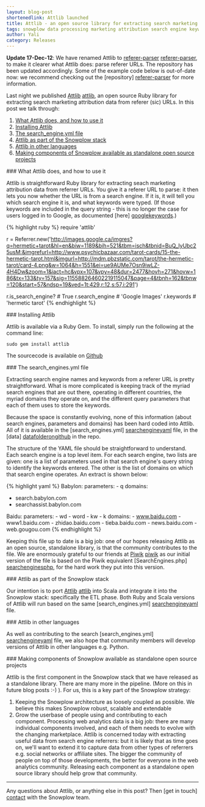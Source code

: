 ```yaml
---
layout: blog-post
shortenedlink: Attlib launched
title: Attlib - an open source library for extracting search marketing attribution data from referrer URLs
tags: snowplow data processing marketing attribution search engine keywords
author: Yali
category: Releases
---
```


**Update 17-Dec-12**: We have renamed Attlib to [referer-parser] [referer-parser], to make it clearer what Attlib does: parse referer URLs. The repository has been updated accordingly. Some of the example code below is out-of-date now: we recommend checking out the [repository] [referer-parser] for more information.

Last night we published [Attlib] [attlib], an open source Ruby library for extracting search marketing attribution data from referer (sic) URLs. In this post we talk through:

1. [What Attlib does, and how to use it](#what_attlib_does)
2. [Installing Attlib](#install)
3. [The search_engine.yml file](#search_engine_yaml)
4. [Attlib as part of the Snowplow stack](#snowplow_stack)
5. [Attlib in other languages](#other_languages)
6. [Making components of Snowplow available as standalone open source projects](#snowplow_components_as_standalone_projects)

<a name="what_attlib_does" />
### What Attlib does, and how to use it

Attlib is straightforward Ruby library for extracting seach marketing attribution data from referrer URLs. You give it a referer URL to parse: it then lets you now whether the URL is from a search engine. If it is, it will tell you which search engine it is, and what keywords were typed. (If those keywords are included in the query string - this is no longer the case for users logged in to Google, as documented [here] [googlekeywords].)

{% highlight ruby %}
require 'attlib'

r = Referrer.new('http://images.google.ca/imgres?q=hermetic+tarot&hl=en&biw=1189&bih=521&tbm=isch&tbnid=BuQ_IyUbc25usM:&imgrefurl=http://www.psychicbazaar.com/tarot-cards/15-the-hermetic-tarot.html&imgurl=http://mdm.pbzstatic.com/tarot/the-hermetic-tarot/card-4.png&w=1064&h=1551&ei=ue9AUMe7Osn9iwLZ-4H4Dw&zoom=1&iact=hc&vpx=107&vpy=48&dur=2477&hovh=271&hovw=186&tx=133&ty=157&sig=115588264602219115047&page=4&tbnh=162&tbnw=120&start=57&ndsp=19&ved=1t:429,r:12,s:57,i:291')

r.is_search_engine? # True
r.search_engine # 'Google Images'
r.keywords 	# 'hermetic tarot'
{% endhighlight %}

<a name="install" />
### Installing Attlib

Attlib is available via a Ruby Gem. To install, simply run the following at the command line:

	sudo gem install attlib

The sourcecode is available on [Github][attlibrepo]

<a name="search_engine_yaml" />
### The search_engines.yml file

Extracting search engine names and keywords from a referer URL is pretty straightforward. What is more complicated is keeping track of the myriad search engines that are out there, operating in different countries, the myriad domains they operate on, and the different query parameters that each of them uses to store the keywords.

Because the space is constantly evolving, none of this information (about search engines, parameters and domains) has been hard coded into Attlib. All of it is available in the [search_engines.yml] [searchengineyaml] file, in the [data] [datafolderongithub] in the repo.
<!--more-->

The structure of the YAML file should be straightforward to understand. Each search engine is a top level item. For each search engine, two lists are given: one is a list of parameters used in that search engine's query string to identify the keywords entered. The other is the list of domains on which that search engine operates. An extract is shown below:

{% highlight yaml %}
Babylon:
  parameters: 
    - q
  domains: 
   - search.babylon.com
   - searchassist.babylon.com

Baidu:
  parameters: 
    - wd
    - word
    - kw
    - k
  domains:
    - www.baidu.com
    - www1.baidu.com
    - zhidao.baidu.com
    - tieba.baidu.com
    - news.baidu.com
    - web.gougou.com
{% endhighlight %}

Keeping this file up to date is a big job: one of our hopes releasing Attlib as an open source, standalone library, is that the community contributes to the file. We are enormously grateful to our friends at [Piwik] [piwik] as our initial version of the file is based on the Piwik equivalent [SearchEngines.php] [searchenginesphp], for the hard work they put into this version.

<a name="snowplow_stack" />
### Attlib as part of the Snowplow stack

Our intention is to port [Attlib] [attlib] into Scala and integrate it into the Snowplow stack: specifically the ETL phase. Both Ruby and Scala versions of Attlib will run based on the same [search_engines.yml] [searchengineyaml] file.

<a name="other_languages" />
### Attlib in other languages

As well as contributing to the search [search_engines.yml] [searchengineyaml] file, we also hope that community members will develop versions of Attlib in other languages e.g. Python.

<a name="snowplow_components_as_standalone_projects" />
### Making components of Snowplow available as standalone open source projects

Attlib is the first component in the Snowplow stack that we have released as a standalone library. There are many more in the pipeline. (More on this in future blog posts :-) ). For us, this is a key part of the Snowplow strategy:

1. Keeping the Snowplow architecture as loosely coupled as possible. We believe this makes Snowplow robust, scalable and extendable
2. Grow the userbase of people using and contributing to each component. Processing web analytics data is a big job: there are many individual components involved, and each of them needs to evolve with the changing marketplace. Attlib is concerned today with extracting useful data from search engine referrers: but it is likely that as time goes on, we'll want to extend it to capture data from other types of referrers e.g. social networks or affiliate sites. The bigger the community of people on top of those developments, the better for everyone in the web analytics community. Releasing each component as a standalone open source library should help grow that community.

--------------

Any questions about Attlib, or anything else in this post? Then [get in touch] [contact] with the Snowplow team.


[attlib]: https://github.com/snowplow/referer-parser
[referer-parser]: https://github.com/snowplow/referer-parser
[googlekeywords]: http://googlewebmastercentral.blogspot.co.uk/2011/10/accessing-search-query-data-for-your.html
[attlibrepo]: https://github.com/snowplow/referer-parser
[searchengineyaml]: https://github.com/snowplow/referer-parser/blob/master/search.yml
[datafolderongithub]: https://github.com/snowplow/attlib/tree/master
[piwik]: http://piwik.org/
[searchenginesphp]: https://github.com/piwik/piwik/blob/master/core/DataFiles/SearchEngines.php
[contact]: /about/index.html